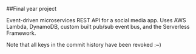 ##Final year project

Event-driven microservices REST API for a social media app. Uses AWS Lambda, DynamoDB, custom built pub/sub event bus, and the Serverless Framework.

Note that all keys in the commit history have been revoked :~)
